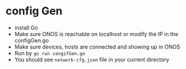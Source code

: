 # config Gen

- install Go
- Make sure ONOS is reachable on localhost or modify the IP in the configGen.go
- Make sure devices, hosts are connected and showing up in ONOS
- Run by `go run congifGen.go`
- You should see `network-cfg.json` file in your current directory
